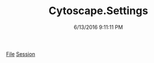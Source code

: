 ﻿---
title: Cytoscape.Settings
date: 6/13/2016 9:11:11 PM
---

[File](T-Cytoscape.Settings.File.html)
[Session](T-Cytoscape.Settings.Session.html)
